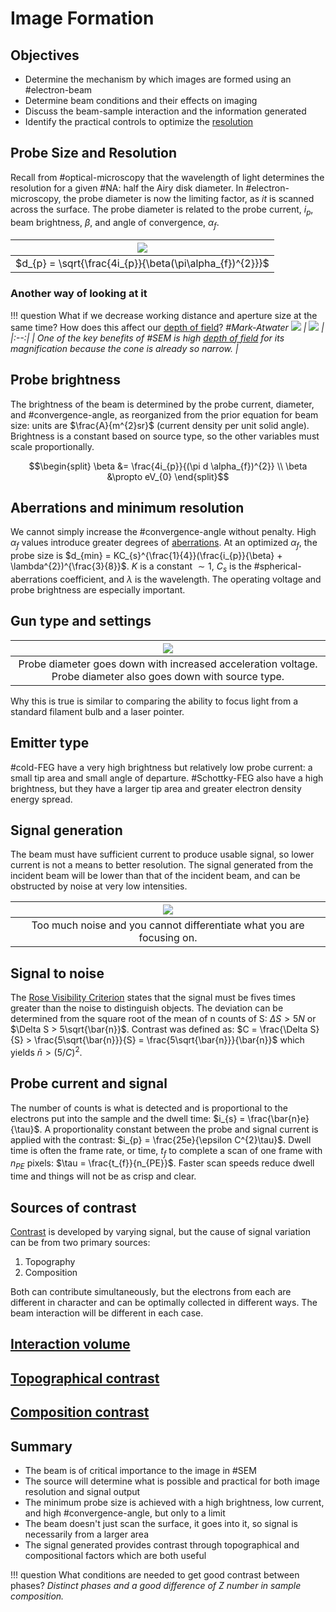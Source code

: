 <!-- 20220907T09:38 -->
# Image Formation
## Objectives
* Determine the mechanism by which images are formed using an #electron-beam
* Determine beam conditions and their effects on imaging
* Discuss the beam-sample interaction and the information generated
* Identify the practical controls to optimize the [resolution](resolution.md)

## Probe Size and Resolution
Recall from #optical-microscopy that the wavelength of light determines the resolution for a given #NA: half the Airy disk diameter.
In #electron-microscopy, the probe diameter is now the limiting factor, as *it* is scanned across the surface.
The probe diameter is related to the probe current, $i_{p}$, beam brightness, $\beta$, and angle of convergence, $\alpha_{f}$.

| ![](../../../attachments/image-formation/probe_size_and_resolution_220907_140110_EST.png) |
|:--:|
| $d_{p} = \sqrt{\frac{4i_{p}}{\beta(\pi\alpha_{f})^{2}}}$ |

### Another way of looking at it
!!! question What if we decrease working distance and aperture size at the same time? How does this affect our [depth of field](depth-of-field.md)? <cite> #Mark-Atwater
    ![](../../../attachments/image-formation/another_way_of_looking_at_probe_size_and_resolution_220907_140613_EST.png)
    | ![](../../../attachments/image-formation/depth_of_field_visualized_for_working_distance_and_aperture_220907_141141_EST.png) |
    |:--:|
    | One of the key benefits of #SEM is high [depth of field](depth-of-field.md) for its magnification because the cone is already so narrow. |

## Probe brightness
The brightness of the beam is determined by the probe current, diameter, and #convergence-angle, as reorganized from the prior equation for beam size: units are $\frac{A}{m^{2}sr}$ (current density per unit solid angle).
Brightness is a constant based on source type, so the other variables must scale proportionally.

$$\begin{split}
\beta &= \frac{4i_{p}}{(\pi d \alpha_{f})^{2}} \\
\beta &\propto eV_{0}
\end{split}$$

## Aberrations and minimum resolution
We cannot simply increase the #convergence-angle without penalty.
High $\alpha_{f}$ values introduce greater degrees of [aberrations](aberrations.md).
At an optimized $\alpha_{f}$, the probe size is $d_{min} = KC_{s}^{\frac{1}{4}}(\frac{i_{p}}{\beta} + \lambda^{2})^{\frac{3}{8}}$.
$K$ is a constant $\sim 1$, $C_{s}$ is the #spherical-aberrations coefficient, and $\lambda$ is the wavelength.
The operating voltage and probe brightness are especially important.

## Gun type and settings
| ![](../../../attachments/image-formation/gun_type_and_settings_220907_141559_EST.png) |
|:--:|
| Probe diameter goes down with increased acceleration voltage. Probe diameter also goes down with source type. |

Why this is true is similar to comparing the ability to focus light from a standard filament bulb and a laser pointer.

## Emitter type
#cold-FEG have a very high brightness but relatively low probe current: a small tip area and small angle of departure.
#Schottky-FEG also have a high brightness, but they have a larger tip area and greater electron density energy spread.

## Signal generation
The beam must have sufficient current to produce usable signal, so lower current is not a means to better resolution.
The signal generated from the incident beam will be lower than that of the incident beam, and can be obstructed by noise at very low intensities.

| ![](../../../attachments/image-formation/signal_generation_220907_142031_EST.png) |
|:--:|
| Too much noise and you cannot differentiate what you are focusing on. |

## Signal to noise
The [Rose Visibility Criterion](rose-visibility-criterion.md) states that the signal must be fives times greater than the noise to distinguish objects.
The deviation can be determined from the square root of the mean of n counts of S: $\Delta S > 5N$ or $\Delta S > 5\sqrt{\bar{n}}$.
Contrast was defined as: $C = \frac{\Delta S}{S} > \frac{5\sqrt{\bar{n}}}{S} = \frac{5\sqrt{\bar{n}}}{\bar{n}}$ which yields $\bar{n} > (5/C)^{2}$.

## Probe current and signal
The number of counts is what is detected and is proportional to the electrons put into the sample and the dwell time: $i_{s} = \frac{\bar{n}e}{\tau}$.
A proportionality constant between the probe and signal current is applied with the contrast: $i_{p} = \frac{25e}{\epsilon C^{2}\tau}$.
Dwell time is often the frame rate, or time, $t_{f}$ to complete a scan of one frame with $n_{PE}$ pixels: $\tau = \frac{t_{f}}{n_{PE}}$.
Faster scan speeds reduce dwell time and things will not be as crisp and clear.

## Sources of contrast
[Contrast](contrast.md) is developed by varying signal, but the cause of signal variation can be from two primary sources:
1. Topography
2. Composition

Both can contribute simultaneously, but the electrons from each are different in character and can be optimally collected in different ways.
The beam interaction will be different in each case.

## [Interaction volume](interaction-volume.md)

## [Topographical contrast](topographical-contrast.md)

## [Composition contrast](compositional-contrast.md)

## Summary
- The beam is of critical importance to the image in #SEM
- The source will determine what is possible and practical for both image resolution and signal output
- The minimum probe size is achieved with a high brightness, low current, and high #convergence-angle, but only to a limit
- The beam doesn't just scan the surface, it goes into it, so signal is necessarily from a larger area
- The signal generated provides contrast through topographical and compositional factors which are both useful

!!! question What conditions are needed to get good contrast between phases? <cite> 
    Distinct phases and a good difference of Z number in sample composition.